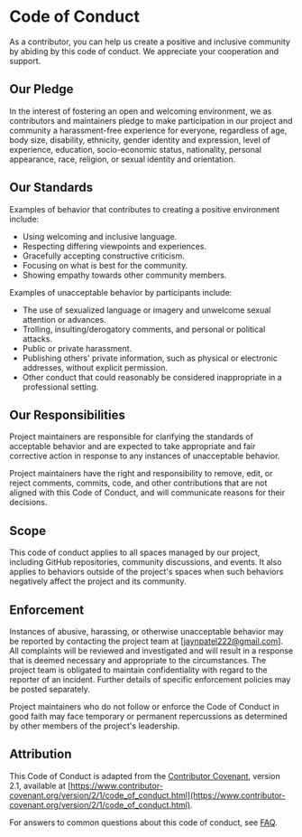 # Code of Conduct

As a contributor, you can help us create a positive and inclusive community by abiding by this code of conduct. We appreciate your cooperation and support.

## Our Pledge

In the interest of fostering an open and welcoming environment, we as contributors and maintainers pledge to make participation in our project and community a harassment-free experience for everyone, regardless of age, body size, disability, ethnicity, gender identity and expression, level of experience, education, socio-economic status, nationality, personal appearance, race, religion, or sexual identity and orientation.

## Our Standards

Examples of behavior that contributes to creating a positive environment include:

- Using welcoming and inclusive language.
- Respecting differing viewpoints and experiences.
- Gracefully accepting constructive criticism.
- Focusing on what is best for the community.
- Showing empathy towards other community members.

Examples of unacceptable behavior by participants include:

- The use of sexualized language or imagery and unwelcome sexual attention or advances.
- Trolling, insulting/derogatory comments, and personal or political attacks.
- Public or private harassment.
- Publishing others' private information, such as physical or electronic addresses, without explicit permission.
- Other conduct that could reasonably be considered inappropriate in a professional setting.

## Our Responsibilities

Project maintainers are responsible for clarifying the standards of acceptable behavior and are expected to take appropriate and fair corrective action in response to any instances of unacceptable behavior.

Project maintainers have the right and responsibility to remove, edit, or reject comments, commits, code, and other contributions that are not aligned with this Code of Conduct, and will communicate reasons for their decisions.

## Scope

This code of conduct applies to all spaces managed by our project, including GitHub repositories, community discussions, and events. It also applies to behaviors outside of the project's spaces when such behaviors negatively affect the project and its community.

## Enforcement

Instances of abusive, harassing, or otherwise unacceptable behavior may be reported by contacting the project team at [jaynpatel222@gmail.com]. All complaints will be reviewed and investigated and will result in a response that is deemed necessary and appropriate to the circumstances. The project team is obligated to maintain confidentiality with regard to the reporter of an incident. Further details of specific enforcement policies may be posted separately.

Project maintainers who do not follow or enforce the Code of Conduct in good faith may face temporary or permanent repercussions as determined by other members of the project's leadership.

## Attribution

This Code of Conduct is adapted from the [Contributor Covenant][homepage], version 2.1, available at [https://www.contributor-covenant.org/version/2/1/code_of_conduct.html](https://www.contributor-covenant.org/version/2/1/code_of_conduct.html).

For answers to common questions about this code of conduct, see [FAQ](https://www.contributor-covenant.org/faq).

[homepage]: [https://www.contributor-covenant.org](https://www.contributor-covenant.org)
